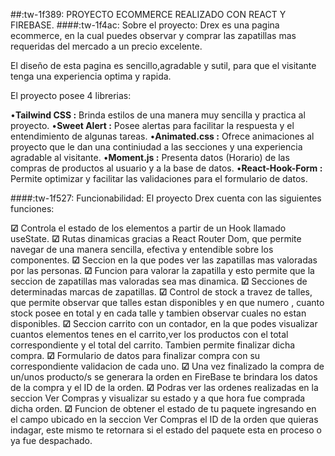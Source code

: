 ##:tw-1f389: PROYECTO ECOMMERCE REALIZADO CON REACT Y FIREBASE.
####:tw-1f4ac: Sobre el proyecto:
Drex es una pagina ecommerce, en la cual puedes observar y comprar las zapatillas mas requeridas del mercado a un precio excelente.

El diseño de esta pagina es sencillo,agradable y sutil, para que el visitante tenga una experiencia optima y rapida.

El proyecto posee 4 librerias:

•**Tailwind CSS :** Brinda estilos de una manera muy sencilla y practica al proyecto.
•**Sweet Alert :** Posee alertas para facilitar la respuesta y el entendimiento de algunas tareas.
•**Animated.css :** Ofrece animaciones al proyecto que le dan una continiudad a las secciones y una experiencia agradable al visitante.
•**Moment.js :** Presenta datos (Horario) de las compras de productos al usuario y a la base de datos.
•**React-Hook-Form :** Permite optimizar y facilitar las validaciones para el formulario de datos.

####:tw-1f527: Funcionabilidad:
El proyecto Drex cuenta con las siguientes funciones:

**☑**  Controla el estado de los elementos a partir de un Hook llamado useState.
**☑** Rutas dinamicas gracias a React Router Dom, que permite navegar de una manera sencilla, efectiva y entendible sobre los componentes.
**☑** Seccion en la que podes ver las zapatillas mas valoradas por las personas.
**☑** Funcion para valorar la zapatilla y esto permite que la seccion de zapatillas mas valoradas sea mas dinamica.
**☑** Secciones de determinadas marcas de zapatillas.
**☑** Control de stock a travez de talles, que permite observar que talles estan disponibles y en que numero , cuanto stock posee en total y en cada talle y tambien observar cuales no estan disponibles.
**☑** Seccion carrito con un contador, en la que podes visualizar cuantos elementos tenes en el carrito,ver los productos con el total correspondiente y el total del carrito. Tambien permite finalizar dicha compra.
**☑** Formulario de datos para finalizar compra con su correspondiente validacion de cada uno.
**☑** Una vez finalizado la compra de un/unos producto/s se generara la orden en FireBase  te brindara los datos de la compra y el ID de la orden.
**☑** Podras ver las ordenes realizadas en la seccion Ver Compras y visualizar su estado y a que hora fue comprada dicha orden.
**☑** Funcion de obtener el estado de tu paquete ingresando en el campo ubicado en la seccion Ver Compras el ID de la orden que quieras indagar, este mismo te retornara si el estado del paquete esta en proceso o ya fue despachado.
